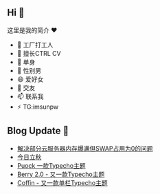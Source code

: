 ## Hi  👋

这里是我的简介 ❤️

- 🔭 工厂打工人
- 🌱 擅长CTRL CV
- 👯 单身
- 🤔 性别男
- 😄 爱好女
- 💬 交友
- 📫 联系我
- ⚡ TG:imsunpw

## Blog Update 📒
<!-- BLOG-POST-LIST:START -->
- [解决部分云服务器内存爆满但SWAP占用为0的问题](https://www.imsun.org/archives/1759.html)
- [今日立秋](https://www.imsun.org/archives/1758.html)
- [Puock 一款Typecho主题](https://www.imsun.org/archives/1755.html)
- [Berry 2.0 - 又一款Typecho主题](https://www.imsun.org/archives/1753.html)
- [Coffin - 又一款单栏Typecho主题](https://www.imsun.org/archives/1752.html)
<!-- BLOG-POST-LIST:END -->
